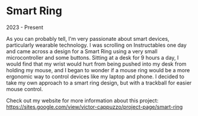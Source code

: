 # Smart Ring
2023 - Present

As you can probably tell, I'm very passionate about smart devices, particularly wearable technology. I was scrolling on Instructables one day and came across a design for a Smart Ring using a very small microcontroller and some buttons. Sitting at a desk for 9 hours a day, I would find that my wrist would hurt from being pushed into my desk from holding my mouse, and I began to wonder if a mouse ring would be a more ergonomic way to control devices like my laptop and phone. I decided to take my own approach to a smart ring design, but with a trackball for easier mouse control.

Check out my website for more information about this project: https://sites.google.com/view/victor-cappuzzo/project-page/smart-ring
